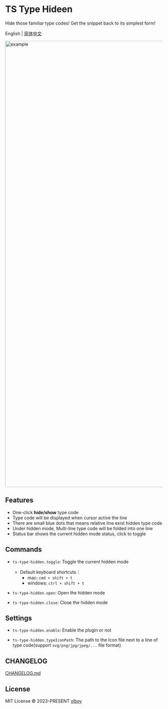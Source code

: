 # TS Type Hideen

Hide those familiar type codes! Get the snippet back to its simplest form!

English | [简体中文](./README.zh.md)

<img width="1422" alt="example" src="https://github.com/xlboy/ts-type-hidden/assets/63690944/b5842800-169e-491e-8cd2-5690caeb5990">

## Features

- One-click **hide/show** type code
- Type code will be displayed when cursor active the line
- There are small blue dots that means relative line exist hidden type code
- Under hidden mode, Multi-line type code will be folded into one line
- Status bar shows the current hidden mode status, click to toggle

## Commands

- `ts-type-hidden.toggle`: Toggle the current hidden mode
  - Default keyboard shortcuts：
    - mac: `cmd + shift + t`
    - windows: `ctrl + shift + t`
  
- `ts-type-hidden.open`: Open the hidden mode

- `ts-type-hidden.close`: Close the hidden mode

## Settings

- `ts-type-hidden.enable`: Enable the plugin or not

- `ts-type-hidden.typeIconPath`: The path to the Icon file next to a line of type code(support `svg/png/jpg/jpeg/...` file format)

## CHANGELOG

[CHANGELOG.md](https://github.com/xlboy/ts-type-hidden/blob/master/CHANGELOG.md)

## License

MIT License © 2023-PRESENT  [xlboy](https://github.com/xlboy)

